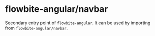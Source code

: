 # flowbite-angular/navbar

Secondary entry point of `flowbite-angular`. It can be used by importing from
`flowbite-angular/navbar`.
